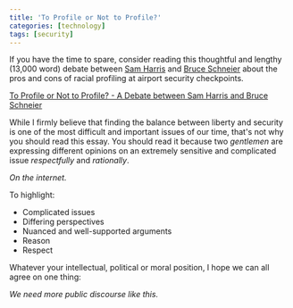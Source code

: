 ```yaml
---
title: 'To Profile or Not to Profile?'
categories: [technology]
tags: [security]
---
```

If you have the time to spare, consider reading this thoughtful and lengthy (13,000 word) debate between [Sam Harris][1] and [Bruce Schneier][2] about the pros and cons of racial profiling at airport security checkpoints.

   [1]: http://www.samharris.org/about
   [2]: http://www.schneier.com/about.html

[To Profile or Not to Profile? - A Debate between Sam Harris and Bruce Schneier][3]

   [3]: http://www.schneier.com/essay-397.html

While I firmly believe that finding the balance between liberty and security is one of the most difficult and important issues of our time, that's not why you should read this essay. You should read it because two _gentlemen_ are expressing different opinions on an extremely sensitive and complicated issue _respectfully_ and _rationally_.

_On the internet._

To highlight:

  * Complicated issues
  * Differing perspectives
  * Nuanced and well-supported arguments
  * Reason
  * Respect

Whatever your intellectual, political or moral position, I hope we can all agree on one thing: 

_We need more public discourse like this._